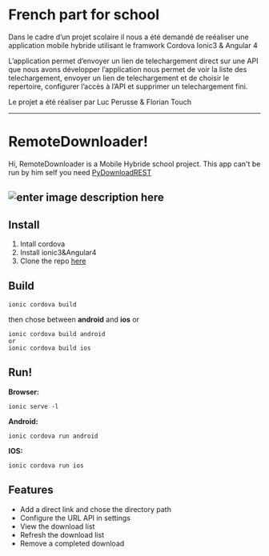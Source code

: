French part for school
===================

Dans le cadre d’un projet scolaire il nous a été demandé de reéaliser une application mobile hybride utilisant le framwork Cordova Ionic3 & Angular 4

L’application permet d’envoyer un lien de telechargement direct sur une API que nous avons développer l’application nous permet de voir la liste des telechargement, envoyer un lien de telechargement et de choisir le repertoire, configurer l’accès à l’API et supprimer un telechargement fini.

Le projet a été réaliser par Luc Perusse & Florian Touch

----------

RemoteDownloader!
===================


Hi, RemoteDownloader is a Mobile Hybride school project.
This app can't be run by him self you need [PyDownloadREST](https://github.com/Luckystrike561/PyDownloadREST)

![enter image description here](https://media.giphy.com/media/3ov9jNypI723f8CY3C/giphy.gif)
----------

Install
-------------

 1. Intall cordova
 2. Install ionic3&Angular4
 3. Clone the repo [here](https://github.com/Luckystrike561/RemoteDownloader.git)

Build
-----

    ionic cordova build
then chose between **android** and **ios**
or

    ionic cordova build android
    or
    ionic cordova build ios

Run!
----

**Browser:**

    ionic serve -l

 **Android:**


    ionic cordova run android

**IOS:**

    ionic cordova run ios

Features
--------

 - Add a direct link and chose the directory path
 - Configure the URL API in settings
 - View the download list
 - Refresh the download list
 - Remove a completed download
